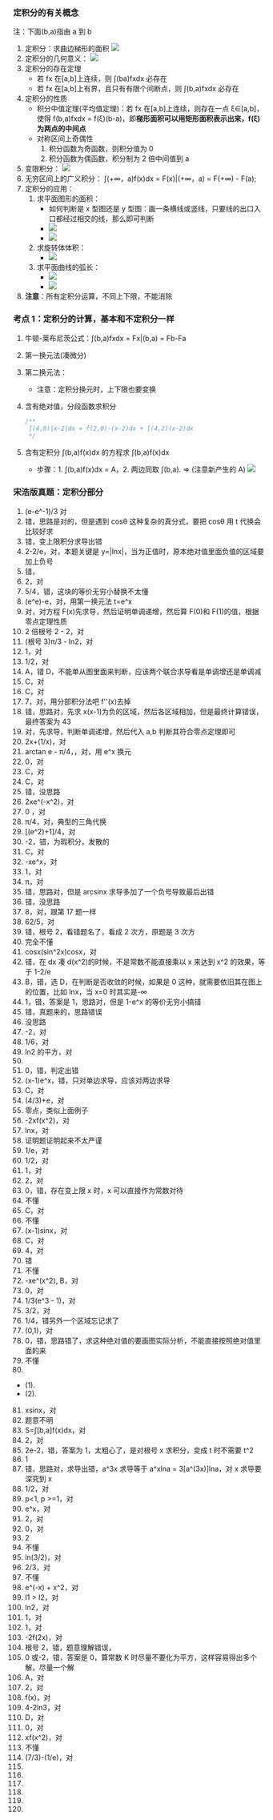 ### 定积分的有关概念

注：下面(b,a)指由 a 到 b

1. 定积分：求曲边梯形的面积
   ![](https://blog-1300014307.cos.ap-guangzhou.myqcloud.com/202309181556345.png)
2. 定积分的几何意义：
   ![](https://blog-1300014307.cos.ap-guangzhou.myqcloud.com/202309181559179.png)
3. 定积分的存在定理
   - 若 fx 在[a,b]上连续，则 ∫(ba)fxdx 必存在
   - 若 fx 在[a,b]上有界，且只有有限个间断点，则 ∫(b,a)fxdx 必存在
4. 定积分的性质
   - 积分中值定理(平均值定理)：若 fx 在[a,b]上连续，则存在一点 ξ∈[a,b]，使得 f(b,a)fxdx = f(ξ)(b-a)，即**梯形面积可以用矩形面积表示出来，f(ξ)为两点的中间点**
   - 对称区间上奇偶性
     1. 积分函数为奇函数，则积分值为 0
     2. 积分函数为偶函数，积分制为 2 倍中间值到 a
5. 变限积分：
   ![](https://blog-1300014307.cos.ap-guangzhou.myqcloud.com/202309242314746.png)
6. 无穷区间上的广义积分：
   ∫(+∞，a)f(x)dx = F(x)|(+∞，a) = F(+∞) - F(a);
7. 定积分的应用：
   1. 求平面图形的面积：
      - 如何判断是 x 型图还是 y 型图：画一条横线或竖线，只要线的出口入口都经过相交的线，那么即可判断
      - ![](https://blog-1300014307.cos.ap-guangzhou.myqcloud.com/202309252247983.png)
      - ![](https://blog-1300014307.cos.ap-guangzhou.myqcloud.com/202309252337542.jpg)
   2. 求旋转体体积：
      - ![](https://blog-1300014307.cos.ap-guangzhou.myqcloud.com/202309252338117.png)
   3. 求平面曲线的弧长：
      - ![](https://blog-1300014307.cos.ap-guangzhou.myqcloud.com/202309262237499.png)
      - ![](https://blog-1300014307.cos.ap-guangzhou.myqcloud.com/202309262242085.png)
8. **注意**：所有定积分运算，不同上下限，不能消除

### 考点 1：定积分的计算，基本和不定积分一样

1. 牛顿-莱布尼茨公式：∫(b,a)fxdx = Fx|(b,a) = Fb-Fa
2. 第一换元法(凑微分)
3. 第二换元法：
   - 注意：定积分换元时，上下限也要变换
4. 含有绝对值，分段函数求积分

   ```js
   /**
    ∫(4,0)|x-2|dx = f(2,0)-(x-2)dx + ∫(4,2)(x-2)dx   
    */
   ```

5. 含有定积分 ∫(b,a)f(x)dx 的方程求 ∫(b,a)f(x)dx
   - 步骤：1. ∫(b,a)f(x)dx = A，2. 两边同取 ∫(b,a). => (注意新产生的 A)
     ![](https://blog-1300014307.cos.ap-guangzhou.myqcloud.com/202309242311039.png)

### 宋浩版真题：定积分部分

1. (e-e^-1)/3 对
2. 错，思路是对的，但是遇到 cosθ 这种复杂的真分式，要把 cosθ 用 t 代换会比较好求
3. 错，变上限积分求导出错
4. 2-2/e，对，本题关键是 y=|lnx|，当为正值时，原本绝对值里面负值的区域要加上负号
5. 错，
6. 2，对
7. 5/4，错，这块的等价无穷小替换不太懂
8. (e^e)-e，对，用第一换元法 t=e^x
9. 对，对方程 F(x)先求导，然后证明单调递增，然后算 F(0)和 F(1)的值，根据零点定理性质
10. 2 倍根号 2 - 2，对
11. (根号 3)π/3 - ln2，对
12. 1，对
13. 1/2，对
14. A，错 D，不能单从图里面来判断，应该两个联合求导看是单调增还是单调减
15. C，对
16. C，对
17. 7，对，用分部积分法吧 f''(x)去掉
18. 错，思路对，先求 x(x-1)为负的区域，然后各区域相加，但是最终计算错误，最终答案为 43
19. 对，先求导，判断单调递增，然后代入 a,b 判断其符合零点定理即可
20. 2x+(1/x)，对
21. arctan e - π/4，，对，用 e^x 换元
22. 0，对
23. C，对
24. C，对
25. 错，没思路
26. 2xe^(-x^2)，对
27. 0 ，对
28. π/4，对，典型的三角代换
29. [(e^2)+1]/4，对
30. -2，错，为瑕积分，发散的
31. C，对
32. -xe^x，对
33. 1，对
34. π，对
35. 错，思路对，但是 arcsinx 求导多加了一个负号导致最后出错
36. 错，没思路
37. 8，对，跟第 17 题一样
38. 62/5，对
39. 错，根号 2，看错题名了，看成 2 次方，原题是 3 次方
40. 完全不懂
41. cosx(sin^2x)cosx，对
42. 错，在 dx 凑 d(x^2)的时候，不是常数不能直接乘以 x 来达到 x^2 的效果，等于 1-2/e
43. B，错，选 D，在判断是否收敛的时候，如果是 0 这种，就需要依旧其在图上的位置，比如 lnx，当 x=0 时其实是-∞
44. 1，错，答案是 1，思路对，但是 1-e^x 的等价无穷小搞错
45. 错，真题来的，思路错误
46. 没思路
47. -2，对
48. 1/6，对
49. ln2 的平方，对
50.
51. 0，错，判定出错
52. (x-1)e^x，错，只对单边求导，应该对两边求导
53. C，对
54. (4/3)+e，对
55. 零点，类似上面例子
56. -2xf(x^2)，对
57. lnx，对
58. 证明题证明起来不太严谨
59. 1/e，对
60. 1/2，对
61. 1，对
62. 2，对
63. 0，错，存在变上限 x 时，x 可以直接作为常数对待
64. 不懂
65. C，对
66. 不懂
67. (x-1)sinx，对
68. C，对
69. 4，对
70. 错
71. 不懂
72. -xe^(x^2), B，对
73. 0，对
74. 1/3(e^3 - 1)，对
75. 3/2，对
76. 1/4，错另外一个区域忘记求了
77. (0,1)，对
78. 0，错，思路错了，求这种绝对值的要画图实际分析，不能直接按照绝对值里面的来
79. 不懂
80.

- (1).
- (2).

81. xsinx，对
82. 题意不明
83. S=∫[b,a]f(x)dx，对
84. 2，对
85. 2e-2，错，答案为 1，太粗心了，是对根号 x 求积分，变成 t 时不需要 t^2
86. 1
87. 错，思路对，求导出错，a^3x 求导等于 a^xlna = 3[a^(3x)]lna，对 x 求导要深究到 x
88. 1/2，对
89. p<1, p >=1，对
90. e^x，对
91. 2，对
92. 0，对
93. 2
94. 不懂
95. ln(3/2)，对
96. 2/3，对
97. 不懂
98. e^(-x) + x^2，对
99. I1 > I2，对
100.  ln2，对
101.  1，对
102.  1，对
103.  -2f(2x)，对
104.  根号 2，错，题意理解错误，
105.  0 或-2，错，答案是 0，算常数 K 时尽量不要化为平方，这样容易得出多个解，尽量一个解
106.  A，对
107.  2，对
108.  f(x)，对
109.  4-2ln3，对
110.  D，对
111.  0，对
112.  xf(x^2)，对
113.  不懂
114.  (7/3)-(1/e)，对
115.
116.
117.
118.
119.
120.
